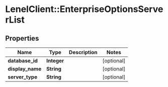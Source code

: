 # LenelClient::EnterpriseOptionsServerList

## Properties
Name | Type | Description | Notes
------------ | ------------- | ------------- | -------------
**database_id** | **Integer** |  | [optional] 
**display_name** | **String** |  | [optional] 
**server_type** | **String** |  | [optional] 


